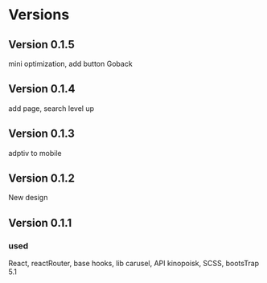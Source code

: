 # Versions


## Version 0.1.5 

mini optimization, add button Goback





## Version 0.1.4

add page, search level up




## Version 0.1.3

adptiv to mobile

## Version 0.1.2

New design




## Version 0.1.1

### used

React, reactRouter, base hooks, lib carusel, API kinopoisk, SCSS, bootsTrap 5.1
